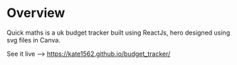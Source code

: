 # Overview
Quick maths is a uk budget tracker built using ReactJs, hero designed using svg files in Canva. 

See it live --> https://kate1562.github.io/budget_tracker/